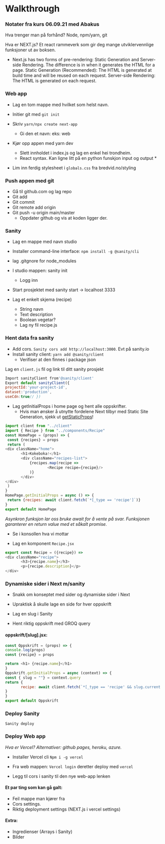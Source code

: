 # Walkthrough 
### Notater fra kurs 06.09.21 med Abakus

 

Hva trenger man på forhånd? Node, npm/yarn, git



Hva er NEXT.js?
Et react rammeverk som gir deg mange utviklervennlige funksjoner ut av boksen.
 
* Next.js has two forms of pre-rendering: Static Generation and Server-side Rendering. The difference is in when it generates the HTML for a page.
Static Generation (Recommended): The HTML is generated at build time and will be reused on each request.
Server-side Rendering: The HTML is generated on each request. 
 	
### Web app
* Lag en tom mappe med hvilket som helst navn.
* Initier git med `git init`
 
* Skriv `yarn/npx create next-app`
  * Gi den et navn: eks: web

* Kjør opp appen med yarn dev
  * Slett innholdet i index.js og lag en enkel hei trondheim.
  * React syntax. Kan ligne litt på en python funskjon input og output *
  
* Lim inn ferdig stylesheet i `globals.css` fra bredvid.no/styling


### Push appen med git
* Gå til github.com og lag repo
* Git add
* Git commit
* Git remote add origin <link>
* Git push -u origin main/master
  * Oppdater github og vis at koden ligger der.

### Sanity 
* Lag en mappe med navn studio
* Installer command-line interface: `npm install -g @sanity/cli`
* lag .gitgnore for node_modules

* I studio mappen: sanity init
  * Logg inn
 


* Start prosjektet med sanity start -> localhost 3333

* Lag et enkelt skjema (recipe)
  * String navn
  * Text description
  * Boolean vegetar?
  * Lag ny fil recipe.js
  
### Hent data fra sanity
* Add cors. `Sanity cors add http://localhost:3000`. Evt på sanity.io
* Install sanity client: `yarn add @sanity/client`
  * Verifiser at den finnes i package json

Lag en `client.js` fil og link til ditt sanity prosjekt
 ```javascript
Import sanityClient from'@sanity/client'
Export default sanityClient({
projectId:'your-project-id',
dataset:'production',
useCdn:true// })
```
 
* Lag getInitialProps i home page og hent alle oppskrifter.
  * Hvis man ønsker å utnytte fordelene Next tilbyr med Static Site Generation, sjekk ut [getStaticProps](https://nextjs.org/docs/basic-features/data-fetching)!

 ```javascript
import client from "../client"
import { Recipe } from "../components/Recipe"
const HomePage = (props) => {
  const {recipes} = props
  return (
<div className="home">
		<h1>Kokeboka!</h1>
  		<div className="recipes-list">
    		{recipes.map(recipe =>
        			<Recipe recipe={recipe}/>
      		)}
  		</div>
</div>
  )
}
HomePage.getInitialProps = async () => {
  return {recipes: await client.fetch(`*[_type == 'recipe']`)}
}
export default HomePage
```

*Asynkron funksjon lar oss bruke await for å vente på svar. Funksjonen garanterer en return value med et såkalt promise.*

- Se i konsollen hva vi mottar

 
* Lag en komponent `Recipe.jsx`

 ```javascript
export const Recipe = ({recipe}) =>
<div className="recipe">
    	<h3>{recipe.name}</h3>
    	<p>{recipe.description}</p>
</div>
```
 

### Dynamiske sider i Next m/sanity
* Snakk om konseptet med sider og dynamiske sider i Next
 * Upraktisk å skulle lage en side for hver oppskrift
 
* Lag en slug i Sanity
* Hent riktig oppskrift med GROQ query
 
#### oppskrift/[slug].jsx:
 ```javascript 
const Oppskrift = (props) => {
console.log(props)
const {recipe} = props

return <h1> {recipe.name}</h1>
}
Oppskrift.getInitialProps = async (context) => {
const { slug = ""} = context.query
return {
    	recipe: await client.fetch(`*[_type == 'recipe' && slug.current == $slug][0]`,{slug})
}
}
export default Oppskrift
```

### Deploy Sanity
`Sanity deploy`

  
### Deploy Web app

*Hva er Vercel? Alternativer: github pages, heroku, azure.*

* Installer Vercel cli `Npm i -g vercel`
* Fra web mappen: `Vercel login` deretter deploy med `vercel`

* Legg til cors i sanity til den nye web-app lenken 
 
#### Et par ting som kan gå galt:
- Feil mappe man kjører fra
- Cors settings.
- Riktig deployment settings (NEXT.js i vercel settings)

#### Extra:
- Ingredienser (Arrays i Sanity)
- Bilder

